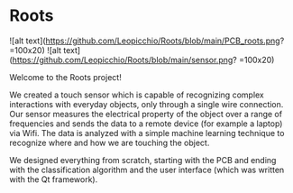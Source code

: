 # Roots

![alt text](https://github.com/Leopicchio/Roots/blob/main/PCB_roots.png? =100x20)
![alt text](https://github.com/Leopicchio/Roots/blob/main/sensor.png? =100x20)

Welcome to the Roots project! 

We created a touch sensor which is capable of recognizing complex interactions with everyday objects, only through a single wire connection. Our sensor measures the electrical property of the object over a range of frequencies and sends the data to a remote device (for example a laptop) via Wifi. The data is analyzed with a simple machine learning technique to recognize where and how we are touching the object.

We designed everything from scratch, starting with the PCB and ending with the classification algorithm and the user interface (which was written with the Qt framework).
